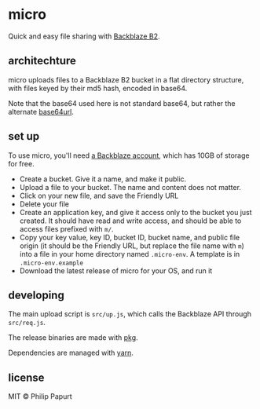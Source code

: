 # micro

Quick and easy file sharing with [Backblaze B2](https://www.backblaze.com/b2/cloud-storage.html).

## architechture

micro uploads files to a Backblaze B2 bucket in a flat directory structure, with files keyed by their md5 hash, encoded in base64.

Note that the base64 used here is not standard base64, but rather the alternate [base64url](https://tools.ietf.org/html/rfc4648#section-5).

## set up

To use micro, you'll need [a Backblaze account](https://www.backblaze.com/b2/sign-up.html), which has 10GB of storage for free.

* Create a bucket. Give it a name, and make it public.
* Upload a file to your bucket. The name and content does not matter.
* Click on your new file, and save the Friendly URL
* Delete your file
* Create an application key, and give it access only to the bucket you just created. It should have read and write access, and should be able to access files prefixed with `m/`.
* Copy your key value, key ID, bucket ID, bucket name, and public file origin (it should be the Friendly URL, but replace the file name with `m`) into a file in your home directory named `.micro-env`. A template is in `.micro-env.example`
* Download the latest release of micro for your OS, and run it

## developing

The main upload script is `src/up.js`, which calls the Backblaze API through `src/req.js`.

The release binaries are made with [pkg](https://github.com/zeit/pkg).

Dependencies are managed with [yarn](https://yarnpkg.com).

## license

MIT © Philip Papurt
